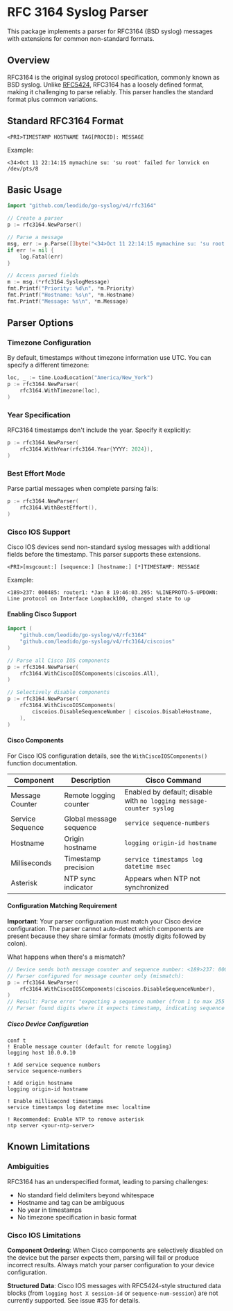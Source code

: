 # RFC 3164 Syslog Parser

This package implements a parser for RFC3164 (BSD syslog) messages with extensions for common non-standard formats.

## Overview

RFC3164 is the original syslog protocol specification, commonly known as BSD syslog. Unlike [RFC5424](../rfc5424), RFC3164 has a loosely defined format, making it challenging to parse reliably. This parser handles the standard format plus common variations.

## Standard RFC3164 Format

```
<PRI>TIMESTAMP HOSTNAME TAG[PROCID]: MESSAGE
```

Example:

```
<34>Oct 11 22:14:15 mymachine su: 'su root' failed for lonvick on /dev/pts/8
```

## Basic Usage

```go
import "github.com/leodido/go-syslog/v4/rfc3164"

// Create a parser
p := rfc3164.NewParser()

// Parse a message
msg, err := p.Parse([]byte("<34>Oct 11 22:14:15 mymachine su: 'su root' failed"))
if err != nil {
    log.Fatal(err)
}

// Access parsed fields
m := msg.(*rfc3164.SyslogMessage)
fmt.Printf("Priority: %d\n", *m.Priority)
fmt.Printf("Hostname: %s\n", *m.Hostname)
fmt.Printf("Message: %s\n", *m.Message)
```

## Parser Options

### Timezone Configuration

By default, timestamps without timezone information use UTC. You can specify a different timezone:

```go
loc, _ := time.LoadLocation("America/New_York")
p := rfc3164.NewParser(
    rfc3164.WithTimezone(loc),
)
```

### Year Specification

RFC3164 timestamps don't include the year. Specify it explicitly:

```go
p := rfc3164.NewParser(
    rfc3164.WithYear(rfc3164.Year{YYYY: 2024}),
)
```

### Best Effort Mode

Parse partial messages when complete parsing fails:

```go
p := rfc3164.NewParser(
    rfc3164.WithBestEffort(),
)
```

### Cisco IOS Support

Cisco IOS devices send non-standard syslog messages with additional fields before the timestamp. This parser supports these extensions.

```
<PRI>[msgcount:] [sequence:] [hostname:] [*]TIMESTAMP: MESSAGE
```

Example:

```
<189>237: 000485: router1: *Jan 8 19:46:03.295: %LINEPROTO-5-UPDOWN: Line protocol on Interface Loopback100, changed state to up
```

#### Enabling Cisco Support

```go
import (
    "github.com/leodido/go-syslog/v4/rfc3164"
    "github.com/leodido/go-syslog/v4/rfc3164/ciscoios"
)

// Parse all Cisco IOS components
p := rfc3164.NewParser(
    rfc3164.WithCiscoIOSComponents(ciscoios.All),
)

// Selectively disable components
p := rfc3164.NewParser(
    rfc3164.WithCiscoIOSComponents(
        ciscoios.DisableSequenceNumber | ciscoios.DisableHostname,
    ),
)
```

#### Cisco Components

For Cisco IOS configuration details, see the `WithCiscoIOSComponents()` function documentation.

| Component        | Description             | Cisco Command                                                        |
| ---------------- | ----------------------- | -------------------------------------------------------------------- |
| Message Counter  | Remote logging counter  | Enabled by default; disable with `no logging message-counter syslog` |
| Service Sequence | Global message sequence | `service sequence-numbers`                                           |
| Hostname         | Origin hostname         | `logging origin-id hostname`                                         |
| Milliseconds     | Timestamp precision     | `service timestamps log datetime msec`                               |
| Asterisk         | NTP sync indicator      | Appears when NTP not synchronized                                    |

#### Configuration Matching Requirement

**Important**: Your parser configuration must match your Cisco device configuration. The parser cannot auto-detect which components are present because they share similar formats (mostly digits followed by colon).

What happens when there's a mismatch?

```go
// Device sends both message counter and sequence number: <189>237: 000485: *Jan 8 19:46:03.295: ...
// Parser configured for message counter only (mismatch):
p := rfc3164.NewParser(
    rfc3164.WithCiscoIOSComponents(ciscoios.DisableSequenceNumber),
)
// Result: Parse error "expecting a sequence number (from 1 to max 255 digits) [col 10]"
// Parser found digits where it expects timestamp, indicating sequence parsing should be enabled.
```

##### Cisco Device Configuration

```cisco
conf t
! Enable message counter (default for remote logging)
logging host 10.0.0.10

! Add service sequence numbers
service sequence-numbers

! Add origin hostname
logging origin-id hostname

! Enable millisecond timestamps
service timestamps log datetime msec localtime

! Recommended: Enable NTP to remove asterisk
ntp server <your-ntp-server>
```

## Known Limitations

### Ambiguities

RFC3164 has an underspecified format, leading to parsing challenges:

- No standard field delimiters beyond whitespace
- Hostname and tag can be ambiguous
- No year in timestamps
- No timezone specification in basic format

### Cisco IOS Limitations

**Component Ordering**: When Cisco components are selectively disabled on the device but the parser expects them, parsing will fail or produce incorrect results. Always match your parser configuration to your device configuration.

**Structured Data**: Cisco IOS messages with RFC5424-style structured data blocks (from `logging host X session-id` or `sequence-num-session`) are not currently supported. See issue #35 for details.
